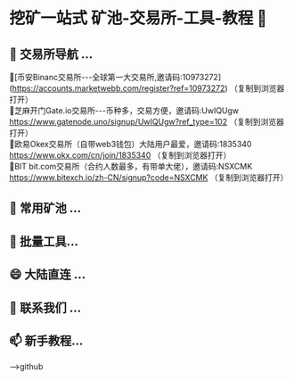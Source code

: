 # 挖矿一站式  矿池-交易所-工具-教程 👋
## 🌱 **交易所导航** ...
🥇[币安Binanc交易所---全球第一大交易所,邀请码:10973272]  
(https://accounts.marketwebb.com/register?ref=10973272) （复制到浏览器打开）  
🥈芝麻开门Gate.io交易所---币种多，交易方便，邀请码:UwIQUgw  
https://www.gatenode.uno/signup/UwIQUgw?ref_type=102 （复制到浏览器打开）  
🥉欧易Okex交易所（自带web3钱包）大陆用户最爱，邀请码:1835340  
https://www.okx.com/cn/join/1835340 （复制到浏览器打开）  
🏅BIT bit.com交易所（合约人数最多，有带单大佬），邀请码:NSXCMK  
https://www.bitexch.io/zh-CN/signup?code=NSXCMK （复制到浏览器打开）  
## 👯 **常用矿池** ...
## 🤔 **批量工具**...
## 😄 **大陆直连** ...
## 💬 **联系我们** ...
## 📫 **新手教程**...
-->github
